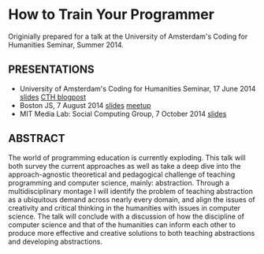 # How to Train Your Programmer

Originially prepared for a talk at the University of Amsterdam's Coding for Humanities Seminar, Summer 2014.

## PRESENTATIONS

- University of Amsterdam's Coding for Humanities Seminar, 17 June 2014 [slides](https://github.com/ashleygwilliams/how-to-train-your-programmer/tree/UvA-summer2014) [CTH blogpost](http://codingthehumanities.com/posts/from-building-to-testing)
- Boston JS, 7 August 2014 [slides](https://github.com/ashleygwilliams/how-to-train-your-programmer/tree/BostonJS-summer2014) [meetup](http://www.meetup.com/boston_JS/events/199002992/)
- MIT Media Lab: Social Computing Group, 7 October 2014 [slides](https://github.com/ashleygwilliams/how-to-train-your-programmer/tree/MIT-fall2014)

## ABSTRACT
The world of programming education is currently exploding. This talk will both survey the current approaches as well as take a deep dive into the approach-agnostic theoretical and pedagogical challenge of teaching programming and computer science, mainly: abstraction.  Through a multidisciplinary montage I will identify the problem of teaching abstraction as a ubiquitous demand across nearly every domain, and align the issues of creativity and critical thinking in the humanities with issues in computer science. The talk will conclude with a discussion of how the discipline of computer science and that of the humanities can inform each other to produce more effective and creative solutions to both teaching abstractions and developing abstractions.